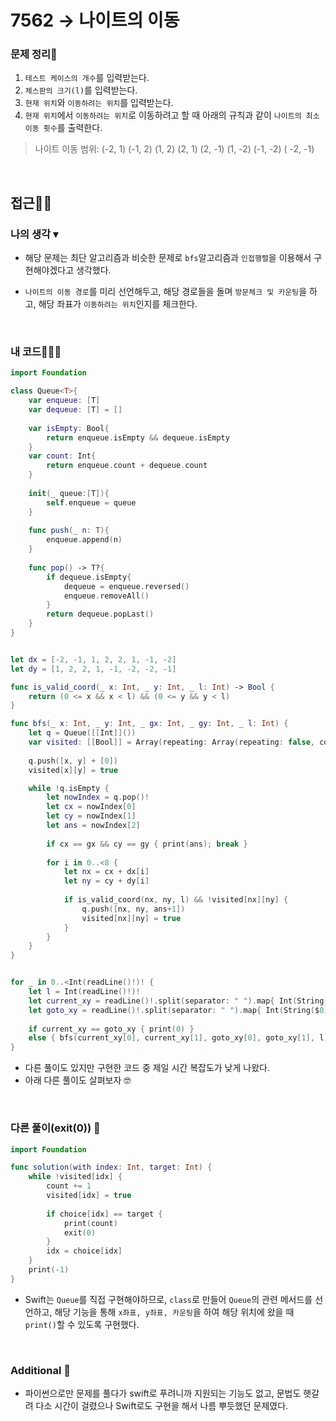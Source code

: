 # 7562 → 나이트의 이동
### 문제 정리📝
1. `테스트 케이스의 개수`를 입력받는다.
2. `체스판의 크기(l)`를 입력받는다.
3. `현재 위치`와 `이동하려는 위치`를 입력받는다.
4. `현재 위치`에서 `이동하려는 위치`로 이동하려고 할 때 아래의 규칙과 같이 `나이트의 최소 이동 횟수`를 출력한다.
> 나이트 이동 범위: (-2, 1) (-1, 2) (1, 2) (2, 1) (2, -1) (1, -2) (-1, -2) ( -2, -1)

</br>

## 접근🚶🏻
### 나의 생각 ▾
- 해당 문제는 최단 알고리즘과 비슷한 문제로 `bfs`알고리즘과 `인접행렬`을 이용해서 구현해야겠다고 생각했다.

- `나이트의 이동 경로`를 미리 선언해두고, 해당 경로들을 돌며 `방문체크 및 카운팅`을 하고, 해당 좌표가 `이동하려는 위치`인지를 체크한다.

</br>


### 내 코드👨🏻‍💻
```swift
import Foundation

class Queue<T>{
    var enqueue: [T]
    var dequeue: [T] = []
    
    var isEmpty: Bool{
        return enqueue.isEmpty && dequeue.isEmpty
    }
    var count: Int{
        return enqueue.count + dequeue.count
    }
    
    init(_ queue:[T]){
        self.enqueue = queue
    }
    
    func push(_ n: T){
        enqueue.append(n)
    }
    
    func pop() -> T?{
        if dequeue.isEmpty{
            dequeue = enqueue.reversed()
            enqueue.removeAll()
        }
        return dequeue.popLast()
    }
}


let dx = [-2, -1, 1, 2, 2, 1, -1, -2]
let dy = [1, 2, 2, 1, -1, -2, -2, -1]

func is_valid_coord(_ x: Int, _ y: Int, _ l: Int) -> Bool {
    return (0 <= x && x < l) && (0 <= y && y < l)
}

func bfs(_ x: Int, _ y: Int, _ gx: Int, _ gy: Int, _ l: Int) {
    let q = Queue([[Int]]())
    var visited: [[Bool]] = Array(repeating: Array(repeating: false, count: l), count: l)
    
    q.push([x, y] + [0])
    visited[x][y] = true

    while !q.isEmpty {
        let nowIndex = q.pop()!
        let cx = nowIndex[0]
        let cy = nowIndex[1]
        let ans = nowIndex[2]
        
        if cx == gx && cy == gy { print(ans); break }
        
        for i in 0..<8 {
            let nx = cx + dx[i]
            let ny = cy + dy[i]
            
            if is_valid_coord(nx, ny, l) && !visited[nx][ny] {
                q.push([nx, ny, ans+1])
                visited[nx][ny] = true
            }
        }
    }
}


for _ in 0..<Int(readLine()!)! {
    let l = Int(readLine()!)!
    let current_xy = readLine()!.split(separator: " ").map{ Int(String($0))! }
    let goto_xy = readLine()!.split(separator: " ").map{ Int(String($0))! }
    
    if current_xy == goto_xy { print(0) }
    else { bfs(current_xy[0], current_xy[1], goto_xy[0], goto_xy[1], l) }
}
```

- 다른 풀이도 있지만 구현한 코드 중 제일 시간 복잡도가 낮게 나왔다.
- 아래 다른 풀이도 살펴보자 🤓

</br>

### 다른 풀이(exit(0)) 📝
```swift
import Foundation 

func solution(with index: Int, target: Int) {
    while !visited[idx] {
        count += 1
        visited[idx] = true
        
        if choice[idx] == target {
            print(count)
            exit(0)
        }
        idx = choice[idx]
    }
    print(-1)
}
```

- Swift는 `Queue`를 직접 구현해야하므로, `class`로 만들어 `Queue`의 관련 메서드를 선언하고, 해당 기능을 통해 `x좌표, y좌표, 카운팅`을 하여 해당 위치에 왔을 때 `print()`할 수 있도록 구현했다.

</br>


### Additional 📂
- 파이썬으로만 문제를 풀다가 swift로 푸려니까 지원되는 기능도 없고, 문법도 햇갈려 다소 시간이 걸렸으나 Swift로도 구현을 해서 나름 뿌듯했던 문제였다.
